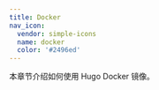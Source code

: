 ```yaml
---
title: Docker
nav_icon:
  vendor: simple-icons
  name: docker
  color: '#2496ed'
---
```


本章节介绍如何使用 Hugo Docker 镜像。
